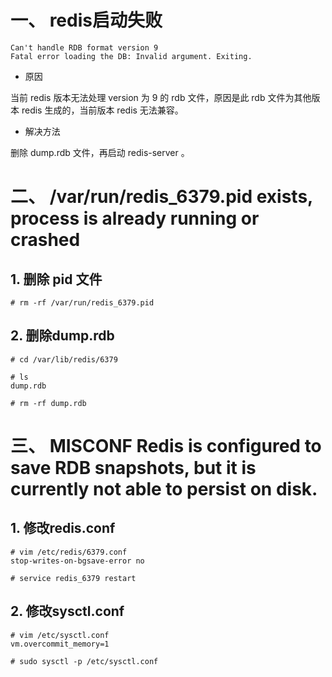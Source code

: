 # 一、 redis启动失败
```
Can't handle RDB format version 9
Fatal error loading the DB: Invalid argument. Exiting.
```
- 原因

当前 redis 版本无法处理 version 为 9 的 rdb 文件，原因是此 rdb 文件为其他版本 redis 生成的，当前版本 redis 无法兼容。

- 解决方法

删除 dump.rdb 文件，再启动 redis-server 。

# 二、 /var/run/redis_6379.pid exists, process is already running or crashed
## 1. 删除 pid 文件
```
# rm -rf /var/run/redis_6379.pid
```

## 2. 删除dump.rdb
```
# cd /var/lib/redis/6379

# ls
dump.rdb

# rm -rf dump.rdb
```

# 三、 MISCONF Redis is configured to save RDB snapshots, but it is currently not able to persist on disk.
## 1. 修改redis.conf
```
# vim /etc/redis/6379.conf
stop-writes-on-bgsave-error no

# service redis_6379 restart
```

## 2. 修改sysctl.conf
```
# vim /etc/sysctl.conf
vm.overcommit_memory=1

# sudo sysctl -p /etc/sysctl.conf
```
